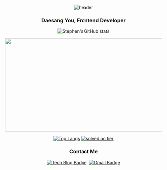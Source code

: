 <div align=center>

![header](https://capsule-render.vercel.app/api?&color=F5DF4D&fontColor=00000&type=rect&text=Stephen&animation=twinkling)


### Daesang You, Frontend Developer


![Stephen's GitHub stats](https://github-readme-stats.vercel.app/api?username=eotkd4791&show_icons=true&theme=graywhite)

</div>



<div align=center>

<a href="https://github.com/devxb/gitanimals">
<img
  src="https://render.gitanimals.org/farms/eotkd4791"
  width="600"
  height="300"
/>
</a>

<div align=center>

[![Top Langs](https://github-readme-stats.vercel.app/api/top-langs/?username=eotkd4791&layout=compact)](https://github.com/anuraghazra/github-readme-stats)
[![solved.ac tier](http://mazassumnida.wtf/api/generate_badge?boj=eotkd4791)](https://solved.ac/eotkd4791)

</div>

<div align=center>

### Contact Me


[![Tech Blog Badge](http://img.shields.io/badge/-Tech%20blog-black?style=flat-square&logo=github&link=https://zzsza.github.io/)](https://eotkd4791.github.io/) &nbsp;[![Gmail Badge](https://img.shields.io/badge/Gmail-d14836?style=flat-square&logo=Gmail&logoColor=white&link=mailto:eotkd4791@gmail.com)](mailto:eotkd4791@gmail.com)



</div>
